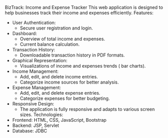 BizTrack: Income and Expense Tracker
This web application is designed to help businesses track their income and expenses efficiently.
Features:
 * User Authentication:
   * Secure user registration and login.
 * Dashboard:
   * Overview of total income and expenses.
   * Current balance calculation.
 * Transaction History:
   * Downloadable transaction history in PDF formats.
 * Graphical Representation:
   * Visualizations of income and expenses trends ( bar charts).
 * Income Management:
   * Add, edit, and delete income entries.
   * Categorize income sources for better analysis.
 * Expense Management:
   * Add, edit, and delete expense entries.
   * Categorize expenses for better budgeting.
 * Responsive Design:
   * The application is fully responsive and adapts to various screen sizes.
Technologies:
 * Frontend: HTML, CSS, JavaScript, Bootstrap
 * Backend: JSP, Servlet
 * Database: JDBC
